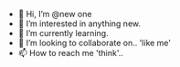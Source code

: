 - 👋 Hi, I’m @new one 
- 👀 I’m interested in anything new. 
- 🌱 I’m currently learning. 
- 💞️ I’m looking to collaborate on.. 'like me' 
- 📫 How to reach me 'think'.. 

<!---
kattagymyk/[...] is a ✨ special ✨ repository because its `README.md` (this file) appears on your GitHub profile.
You can click the Preview link to take a look at your changes.
--->
